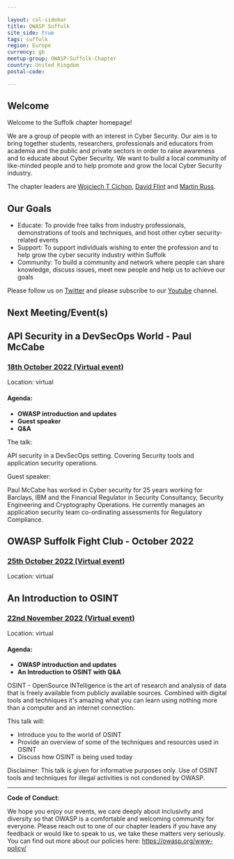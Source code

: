 ```yaml
---

layout: col-sidebar
title: OWASP Suffolk
site_side: true
tags: suffolk
region: Europe
currency: gb
meetup-group: OWASP-Suffolk-Chapter
country: United Kingdom
postal-code: 

---
```


## Welcome

Welcome to the Suffolk chapter homepage!

We are a group of people with an interest in Cyber Security. Our aim is to bring together students, researchers, professionals and educators from academia and the public and private sectors in order to raise awareness and to educate about Cyber Security. We want to build a local community of like-minded people and to help promote and grow the local Cyber Security industry.

The chapter leaders are <a href="mailto:wojciech.cichon@owasp.org">Wojciech T Cichon</a>, 
<a href="mailto:david.flint@owasp.org">David Flint</a> and <a href="mailto:martin.russ@owasp.org">Martin Russ</a>.

## Our Goals

- Educate: To provide free talks from industry professionals, demonstrations of tools and techniques, and host other cyber security-related events
- Support: To support individuals wishing to enter the profession and to help grow the cyber security industry within Suffolk
- Community: To build a community and network where people can share knowledge, discuss issues, meet new people and help us to achieve our goals

Please follow us on [Twitter](https://twitter.com/owaspsuffolk)  and please subscribe to our [Youtube](https://www.youtube.com/channel/UCGU_bGraZZZc37pQytdaH6w) channel.

## Next Meeting/Event(s)

## API Security in a DevSecOps World - Paul McCabe ##

### [18th October 2022 (Virtual event)](https://www.meetup.com/owasp-suffolk-chapter/events/288499628/)

Location: virtual

#### Agenda:

  - **OWASP introduction and updates**
  - **Guest speaker**
  - **Q&A**

The talk:

API security in a DevSecOps setting. Covering Security tools and application security operations.

Guest speaker:

Paul McCabe has worked in Cyber security for 25 years working for Barclays, IBM and the Financial Regulator in Security Consultancy, Security Engineering and Cryptography Operations. He currently manages an application security team co-ordinating assessments for Regulatory Compliance.

## OWASP Suffolk Fight Club - October 2022 ##

### [25th October 2022 (Virtual event)](https://www.meetup.com/owasp-suffolk-chapter/events/288768650/)

Location: virtual

## An Introduction to OSINT ##

### [22nd November 2022 (Virtual event)](https://www.meetup.com/owasp-suffolk-chapter/events/288747104/)

Location: virtual

#### Agenda:

  - **OWASP introduction and updates**
  - **An Introduction to OSINT with Q&A**

OSINT - OpenSource INTelligence is the art of research and analysis of data that is freely available from publicly available sources. Combined with digital tools and techniques it's amazing what you can learn using nothing more than a computer and an internet connection.

This talk will:

- Introduce you to the world of OSINT
- Provide an overview of some of the techniques and resources used in OSINT
- Discuss how OSINT is being used today

Disclaimer: This talk is given for informative purposes only. Use of OSINT tools and techniques for illegal activities is not condoned by OWASP.

----

**Code of Conduct**:


We hope you enjoy our events, we care deeply about inclusivity and diversity so that OWASP is a comfortable and welcoming community for everyone. Please reach out to one of our chapter leaders if you have any feedback or would like to speak to us, we take these matters very seriously. You can find out more about our policies here: <https://owasp.org/www-policy/>
